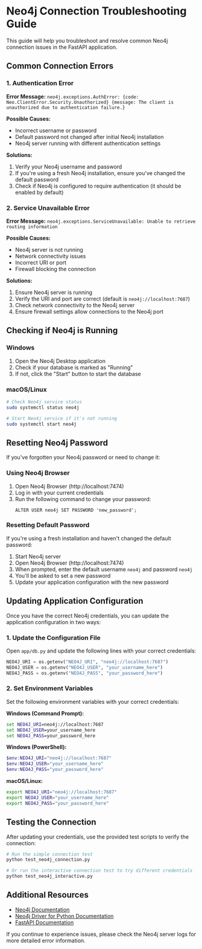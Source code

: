 # Neo4j Connection Troubleshooting Guide

This guide will help you troubleshoot and resolve common Neo4j connection issues in the FastAPI application.

## Common Connection Errors

### 1. Authentication Error

**Error Message:** `neo4j.exceptions.AuthError: {code: Neo.ClientError.Security.Unauthorized} {message: The client is unauthorized due to authentication failure.}`

**Possible Causes:**
- Incorrect username or password
- Default password not changed after initial Neo4j installation
- Neo4j server running with different authentication settings

**Solutions:**
1. Verify your Neo4j username and password
2. If you're using a fresh Neo4j installation, ensure you've changed the default password
3. Check if Neo4j is configured to require authentication (it should be enabled by default)

### 2. Service Unavailable Error

**Error Message:** `neo4j.exceptions.ServiceUnavailable: Unable to retrieve routing information`

**Possible Causes:**
- Neo4j server is not running
- Network connectivity issues
- Incorrect URI or port
- Firewall blocking the connection

**Solutions:**
1. Ensure Neo4j server is running
2. Verify the URI and port are correct (default is `neo4j://localhost:7687`)
3. Check network connectivity to the Neo4j server
4. Ensure firewall settings allow connections to the Neo4j port

## Checking if Neo4j is Running

### Windows
1. Open the Neo4j Desktop application
2. Check if your database is marked as "Running"
3. If not, click the "Start" button to start the database

### macOS/Linux
```bash
# Check Neo4j service status
sudo systemctl status neo4j

# Start Neo4j service if it's not running
sudo systemctl start neo4j
```

## Resetting Neo4j Password

If you've forgotten your Neo4j password or need to change it:

### Using Neo4j Browser
1. Open Neo4j Browser (http://localhost:7474)
2. Log in with your current credentials
3. Run the following command to change your password:
   ```cypher
   ALTER USER neo4j SET PASSWORD 'new_password';
   ```

### Resetting Default Password
If you're using a fresh installation and haven't changed the default password:
1. Start Neo4j server
2. Open Neo4j Browser (http://localhost:7474)
3. When prompted, enter the default username `neo4j` and password `neo4j`
4. You'll be asked to set a new password
5. Update your application configuration with the new password

## Updating Application Configuration

Once you have the correct Neo4j credentials, you can update the application configuration in two ways:

### 1. Update the Configuration File

Open `app/db.py` and update the following lines with your correct credentials:

```python
NEO4J_URI = os.getenv("NEO4J_URI", "neo4j://localhost:7687")
NEO4J_USER = os.getenv("NEO4J_USER", "your_username_here")
NEO4J_PASS = os.getenv("NEO4J_PASS", "your_password_here")
```

### 2. Set Environment Variables

Set the following environment variables with your correct credentials:

**Windows (Command Prompt):**
```cmd
set NEO4J_URI=neo4j://localhost:7687
set NEO4J_USER=your_username_here
set NEO4J_PASS=your_password_here
```

**Windows (PowerShell):**
```powershell
$env:NEO4J_URI="neo4j://localhost:7687"
$env:NEO4J_USER="your_username_here"
$env:NEO4J_PASS="your_password_here"
```

**macOS/Linux:**
```bash
export NEO4J_URI="neo4j://localhost:7687"
export NEO4J_USER="your_username_here"
export NEO4J_PASS="your_password_here"
```

## Testing the Connection

After updating your credentials, use the provided test scripts to verify the connection:

```bash
# Run the simple connection test
python test_neo4j_connection.py

# Or run the interactive connection test to try different credentials
python test_neo4j_interactive.py
```

## Additional Resources

- [Neo4j Documentation](https://neo4j.com/docs/)
- [Neo4j Driver for Python Documentation](https://neo4j.com/docs/python-manual/current/)
- [FastAPI Documentation](https://fastapi.tiangolo.com/)

If you continue to experience issues, please check the Neo4j server logs for more detailed error information.